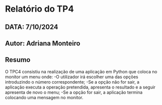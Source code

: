 # Relatório do TP4
## DATA: 7/10/2024
## Autor: Adriana Monteiro

## Resumo

O TPC4 consistiu na realização de uma aplicação em Python que coloca no monitor um menu onde: 
-O utilizador irá escolher uma das opções introduzindo o número correspondente;
-Se a opção não for sair, a aplicação executa a operação pretendida, apresenta o resultado e a seguir apresenta de novo o menu;
-Se a opção for sair, a aplicação termina colocando uma mensagem no monitor.

